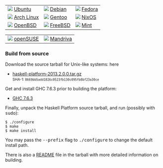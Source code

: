<table>
<tbody>
<tr class="odd">
<td align="left"><img src="http://www.haskell.org/platform/icons/ubuntu.png"> <a href="http://packages.ubuntu.com/haskell-platform">Ubuntu</a></td>
<td align="left"><img src="http://www.haskell.org/platform/icons/debian.png"> <a href="http://packages.debian.org/haskell-platform">Debian</a></td>
<td align="left"><img src="http://www.haskell.org/platform/icons/fedora.png"> <a href="https://apps.fedoraproject.org/packages/haskell-platform">Fedora</a></td>
</tr>
<tr class="even">
<td align="left"><img src="http://www.haskell.org/platform/icons/arch.png"> <a href="http://www.archlinux.org/packages/extra/i686/haskell-platform/">Arch Linux</a></td>
<td align="left"><img src="http://www.haskell.org/platform/icons/gentoo.png"> <a href="http://www.haskell.org/haskellwiki/Gentoo/HaskellPlatform">Gentoo</a></td>
<td align="left"><img src="http://www.haskell.org/platform/icons/nixos.png"> <a href="http://hydra.nixos.org/job/nixpkgs/trunk/haskellPlatform">NixOS</a></td>
</tr>
<tr class="odd">
<td align="left"><img src="http://www.haskell.org/platform/icons/openbsd.png"> <a href="http://openports.se/meta/haskell-platform">OpenBSD</a></td>
<td align="left"><img src="http://www.haskell.org/platform/icons/freebsd.png"> <a href="http://www.freshports.org/devel/hs-haskell-platform/">FreeBSD</a></td>
<td align="left"><img src="http://www.haskell.org/platform/icons/mint.png"> <a href="http://community.linuxmint.com/software/view/haskell-platform">Mint</a></td>
</tr>
</tbody>
</table>

<table>
<tbody>
<tr class="odd">
<td align="left"><img src="http://www.haskell.org/platform/icons/opensuse.png"> <a href="https://build.opensuse.org/project/show?project=devel:languages:haskell">openSUSE</a></td>
<td align="left"><img src="http://www.haskell.org/platform/icons/mandriva.png"> <a href="http://wiki.mandriva.com/en/Development/Tasks/Packaging/Policies/Haskell">Mandriva</a></td>
</tr>
</tbody>
</table>

<h3 id="build-from-source">Build from source</h2>
<p>Download the source tarball for Unix-like systems: here</p>
<ul>
<li><a href="http://www.haskell.org/platform/download/2013.2.0.0/haskell-platform-2013.2.0.0.tar.gz" onClick="javascript: pageTracker._trackPageview('/downloads/source'); ">haskell-platform-2013.2.0.0.tar.gz</a></strong> <br /><small>SHA-1: <code>8669bb5add1826c0523fb130c095fb8bf23a30ce</code></small></li>
</ul>
<p>Get and install GHC 7.6.3 prior to building the platform:</p>
<ul>
<li><a href="http://www.haskell.org/ghc/download_ghc_7_6_3">GHC 7.6.3</a></li>
</ul>
<p>Finally, unpack the Haskell Platform source tarball, and run (possibly with <tt>sudo</tt>):</p>
<pre><code>$ ./configure
$ make
$ make install</code></pre>
<p>You may pass the <tt>--prefix</tt> flag to <tt>./configure</tt> to change the default install path.</p>
<p>There is also a <a href="https://github.com/haskell/haskell-platform/blob/master/src/generic/tarball/README">README</a> file in the tarball with more detailed information on building.</p>
